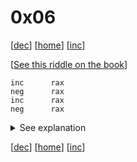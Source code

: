 # 0x06

[[dec](../0x06/)] [[home](../README.md)] [[inc](../0x08/)]

[[See this riddle on the book](https://www.xorpd.net/pages/xchg_rax/snip_07.html)]

```
inc      rax
neg      rax
inc      rax
neg      rax
```

<details>
<summary>See explanation</summary>

## nop

This snippet, just like the previous, is equivalent to doing nothing.

the value of `rax` in incremented and negated (using [two's complement](https://en.wikipedia.org/wiki/Two%27s_complement)), twice. In other words:


```
-(-(rax+1)+1)
```
which is equivalent to
```
-(-rax-1+1)
```
which is equivalent to
```
rax+1-1
```
which is equivalent to
```
rax
```
</details>

[[dec](../0x06/)] [[home](../README.md)] [[inc](../0x08/)]
